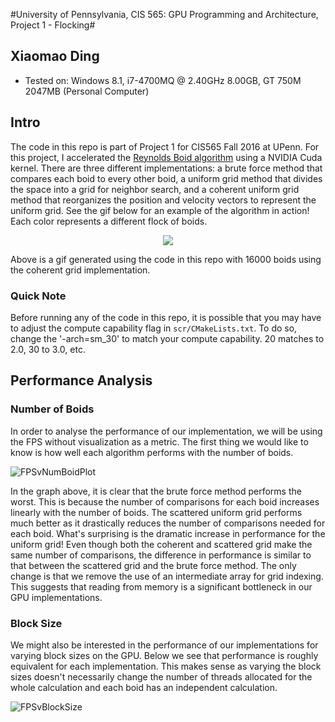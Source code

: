 #University of Pennsylvania, CIS 565: GPU Programming and Architecture, Project 1 - Flocking#

## Xiaomao Ding ##
* Tested on: Windows 8.1, i7-4700MQ @ 2.40GHz 8.00GB, GT 750M 2047MB (Personal Computer)

## Intro ##
The code in this repo is part of Project 1 for CIS565 Fall 2016 at UPenn. For this project, I accelerated the [Reynolds Boid algorithm](http://www.red3d.com/cwr/boids/) using a NVIDIA Cuda kernel. There are three different implementations: a brute force method that compares each boid to every other boid, a uniform grid method that divides the space into a grid for neighbor search, and a coherent uniform grid method that reorganizes the position and velocity vectors to represent the uniform grid. See the gif below for an example of the algorithm in action! Each color represents a different flock of boids. 

<div style="text-align:center"><img src ="https://github.com/xnieamo/Project1-CUDA-Flocking/blob/master/images/dt0.2_particles16000.gif" /></div>

Above is a gif generated using the code in this repo with 16000 boids using the coherent grid implementation.

### Quick Note ###
Before running any of the code in this repo, it is possible that you may have to adjust the compute capability flag in `scr/CMakeLists.txt`. To do so, change the '-arch=sm_30' to match your compute capability. 20 matches to 2.0, 30 to 3.0, etc.

## Performance Analysis ##

### Number of Boids ###
In order to analyse the performance of our implementation, we will be using the FPS without visualization as a metric. The first thing we would like to know is how well each algorithm performs with the number of boids.

![FPSvNumBoidPlot](https://github.com/xnieamo/Project1-CUDA-Flocking/blob/master/images/PerformanceVBoidNum.png)

In the graph above, it is clear that the brute force method performs the worst. This is because the number of comparisons for each boid increases linearly with the number of boids. The scattered uniform grid performs much better as it drastically reduces the number of comparisons needed for each boid. What's surprising is the dramatic increase in performance for the uniform grid! Even though both the coherent and scattered grid make the same number of comparisons, the difference in performance is similar to that between the scattered grid and the brute force method.  The only change is that we remove the use of an intermediate array for grid indexing. This suggests that reading from memory is a significant bottleneck in our GPU implementations.

### Block Size ###
We might also be interested in the performance of our implementations for varying block sizes on the GPU. Below we see that performance is roughly equivalent for each implementation. This makes sense as varying the block sizes doesn't necessarily change the number of threads allocated for the whole calculation and each boid has an independent calculation.

![FPSvBlockSize](https://github.com/xnieamo/Project1-CUDA-Flocking/blob/master/images/PerformanceVBlockSize.png)




